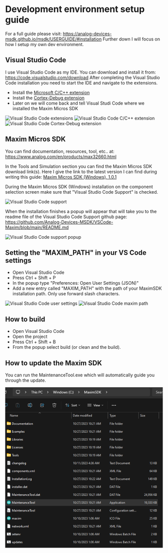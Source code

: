 # Development environment setup guide

For a full guide please visit: https://analog-devices-msdk.github.io/msdk/USERGUIDE/#installation
Further down I will focus on how I setup my own dev environment.

## Visual Studio Code
I use Visual Studio Code as my IDE.
You can download and install it from: https://code.visualstudio.com/download
After completing the Visual Studio Code installation you need to start the IDE and navigate to the extensions.
- Install the [Microsoft C/C++ extension](https://marketplace.visualstudio.com/items?itemName=ms-vscode.cpptools)
- Install the [Cortex-Debug extension](https://marketplace.visualstudio.com/items?itemName=marus25.cortex-debug)
- Later on we will come back and tell Visual Studi Code where we installed the Maxim Micros SDK

![Visual Studio Code extensions](../img/vs-code-extensions.png "Visual Studio Code extensions")
![Visual Studio Code C/C++ extension](../img/vs-code-c-cpp-extension.jpg "Visual Studio Code C/C++ extension")
![Visual Studio Code Cortex-Debug extension](../img/vs-code-cortex-debug-extension.jpg "Visual Studio Code Cortex-Debug extension")

## Maxim Micros SDK
You can find documentation, resources, tool, etc.. at: https://www.analog.com/en/products/max32660.html

In the Tools and Simulation section you can find the Maxim Micros SDK download link(s).
Here I give the link to the latest version I can find during writing this guide:
[Maxim Micros SDK (Windows), 1.0.1](https://www.analog.com/en/design-center/evaluation-hardware-and-software/software/software-download?swpart=SFW0010820B)

During the Maxim Micros SDK (Windows) installation on the component selection screen make sure that "Visual Studio Code Support" is checked.

![Visual Studio Code support](../img/maxim-sdk-vs-code-support.png "Visual Studio Code support")

When the installation finishes a popup will appear that will take you to the readme file of the Visual Studio Code Support github page: https://github.com/Analog-Devices-MSDK/VSCode-Maxim/blob/main/README.md

![Visual Studio Code support popup](../img/vs-code-support-popup.png "Visual Studio Code support popup")

## Setting the "MAXIM_PATH" in your VS Code settings
- Open Visual Studio Code
- Press Ctrl + Shift + P
- In the popup type "Preferences: Open User Settings (JSON)"
- Add a new entry called "MAXIM_PATH" with the path of your MaximSDK installation path. Only use forward slash characters.

![Visual Studio Code user settings](../img/vs-code-open-user-settings.png "Visual Studio Code user settings")
![Visual Studio Code maxim path](../img/vs-code-add-maxim-path.png "Visual Studio Code maxim path")

## How to build
- Open Visual Studio Code
- Open the project
- Press Ctrl + Shift + B
- From the popup select build (or clean and the build).

## How to update the Maxim SDK
You can run the MaintenanceTool.exe which will automatically guide you through the update.

![Maxim Micros SDK Folder](../img/maxim-sdk-folder.png "Maxim Micros SDK Folder")